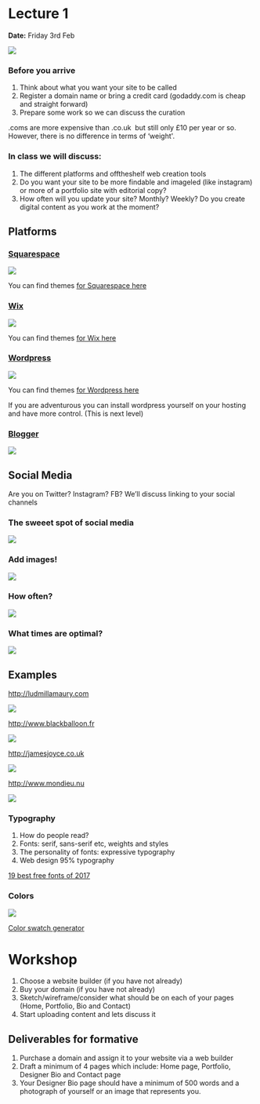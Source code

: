 # Lecture 1 

**Date:** Friday 3rd Feb

![](assets/fashion-website.jpg)

### Before you arrive 

1. Think about what you want your site to be called
2. Register a domain name or bring a credit card (godaddy.com is cheap and straight forward) 3. Prepare some work so we can discuss the curation 

.coms are more expensive than .co.uk ­ but still only £10 per year or so. However, there is no difference in terms of ‘weight'.

### In class we will discuss: 
1. The different platforms and off­the­shelf web creation tools2. Do you want your site to be more findable and image­led (like instagram) or more of a portfolio site with editorial copy?
3. How often will you update your site? Monthly? Weekly? Do you create digital content as you work at the moment?

## Platforms

### [Squarespace](https://www.squarespace.com)
![](assets/squarespace.jpg)


You can find themes [for Squarespace here](https://www.squarespace.com/templates/)
	
### [Wix](https://www.wix.com)
![](assets/wix.jpg)

You can find themes [for Wix here](http://www.wix.com/website/templates)


### [Wordpress](https://www.wordpress.com)
![](assets/wordpress.jpg)

You can find themes [for Wordpress here](https://theme.wordpress.com)

If you are adventurous you can install wordpress yourself on your hosting and have more control. (This is next level)

### [Blogger](https://www.blogger.com)
![](assets/blogger.jpg)
## Social Media
Are you on Twitter? Instagram? FB? We’ll discuss linking to your social channels


### The sweeet spot of social media

![](assets/content.jpg)


### Add images! 

![](assets/socialmediaimage.jpg)


### How often?

![](assets/socialmedia.jpg)


### What times are optimal?

![](assets/howoften.jpg)

## Examples

http://ludmillamaury.com

![](assets/ludmillamaury.jpg)

http://www.blackballoon.fr

![](assets/blackballoon.jpg)

http://jamesjoyce.co.uk

![](assets/jamesjoyce.jpg)

http://www.mondieu.nu

![](assets/mondieu.jpg)


### Typography

1. How do people read?
2. Fonts: serif, sans-serif etc, weights and styles
3. The personality of fonts: expressive typography
4. Web design 95% typography

[19 best free fonts of 2017](http://www.digitalartsonline.co.uk/features/typography/19-best-free-fonts-of-2017/)


### Colors 

![](assets/colours.jpg)

[Color swatch generator](https://coolors.co)


# Workshop 

1. Choose a website builder (if you have not already)
2. Buy your domain (if you have not already)
3. Sketch/wireframe/consider what should be on each of your pages (Home, Portfolio, Bio and Contact) 
4. Start uploading content and lets discuss it


## Deliverables for formative

1. Purchase a domain and assign it to your website via a web builder
2. Draft a minimum of 4 pages which include: Home page, Portfolio, Designer Bio and Contact page
3. Your Designer Bio page should have a minimum of 500 words and a photograph of yourself or an image that represents you.